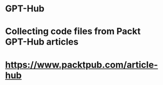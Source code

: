 # GPT-Hub
# Collecting code files from Packt GPT-Hub articles
# https://www.packtpub.com/article-hub
